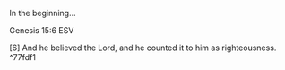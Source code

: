 In the beginning... 

Genesis 15:6 ESV

[6] And he believed the Lord, and he counted it to him as righteousness. ^77fdf1